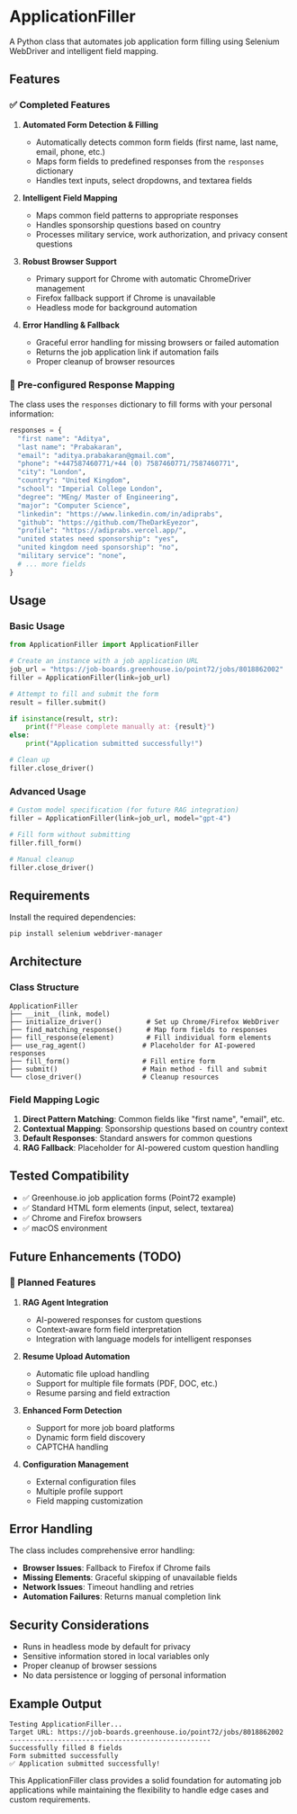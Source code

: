 # ApplicationFiller

A Python class that automates job application form filling using Selenium WebDriver and intelligent field mapping.

## Features

### ✅ Completed Features

1. **Automated Form Detection & Filling**
   - Automatically detects common form fields (first name, last name, email, phone, etc.)
   - Maps form fields to predefined responses from the `responses` dictionary
   - Handles text inputs, select dropdowns, and textarea fields

2. **Intelligent Field Mapping**
   - Maps common field patterns to appropriate responses
   - Handles sponsorship questions based on country
   - Processes military service, work authorization, and privacy consent questions

3. **Robust Browser Support**
   - Primary support for Chrome with automatic ChromeDriver management
   - Firefox fallback support if Chrome is unavailable
   - Headless mode for background automation

4. **Error Handling & Fallback**
   - Graceful error handling for missing browsers or failed automation
   - Returns the job application link if automation fails
   - Proper cleanup of browser resources

### 🔄 Pre-configured Response Mapping

The class uses the `responses` dictionary to fill forms with your personal information:

```python
responses = {
  "first name": "Aditya",
  "last name": "Prabakaran", 
  "email": "aditya.prabakaran@gmail.com",
  "phone": "+447587460771/+44 (0) 7587460771/7587460771",
  "city": "London",
  "country": "United Kingdom",
  "school": "Imperial College London",
  "degree": "MEng/ Master of Engineering",
  "major": "Computer Science",
  "linkedin": "https://www.linkedin.com/in/adiprabs",
  "github": "https://github.com/TheDarkEyezor",
  "profile": "https://adiprabs.vercel.app/",
  "united states need sponsorship": "yes",
  "united kingdom need sponsorship": "no",
  "military service": "none",
  # ... more fields
}
```

## Usage

### Basic Usage

```python
from ApplicationFiller import ApplicationFiller

# Create an instance with a job application URL
job_url = "https://job-boards.greenhouse.io/point72/jobs/8018862002"
filler = ApplicationFiller(link=job_url)

# Attempt to fill and submit the form
result = filler.submit()

if isinstance(result, str):
    print(f"Please complete manually at: {result}")
else:
    print("Application submitted successfully!")

# Clean up
filler.close_driver()
```

### Advanced Usage

```python
# Custom model specification (for future RAG integration)
filler = ApplicationFiller(link=job_url, model="gpt-4")

# Fill form without submitting
filler.fill_form()

# Manual cleanup
filler.close_driver()
```

## Requirements

Install the required dependencies:

```bash
pip install selenium webdriver-manager
```

## Architecture

### Class Structure

```
ApplicationFiller
├── __init__(link, model)
├── initialize_driver()           # Set up Chrome/Firefox WebDriver
├── find_matching_response()      # Map form fields to responses
├── fill_response(element)        # Fill individual form elements
├── use_rag_agent()              # Placeholder for AI-powered responses
├── fill_form()                  # Fill entire form
├── submit()                     # Main method - fill and submit
└── close_driver()               # Cleanup resources
```

### Field Mapping Logic

1. **Direct Pattern Matching**: Common fields like "first name", "email", etc.
2. **Contextual Mapping**: Sponsorship questions based on country context
3. **Default Responses**: Standard answers for common questions
4. **RAG Fallback**: Placeholder for AI-powered custom question handling

## Tested Compatibility

- ✅ Greenhouse.io job application forms (Point72 example)
- ✅ Standard HTML form elements (input, select, textarea)
- ✅ Chrome and Firefox browsers
- ✅ macOS environment

## Future Enhancements (TODO)

### 🚧 Planned Features

1. **RAG Agent Integration**
   - AI-powered responses for custom questions
   - Context-aware form field interpretation
   - Integration with language models for intelligent responses

2. **Resume Upload Automation**
   - Automatic file upload handling
   - Support for multiple file formats (PDF, DOC, etc.)
   - Resume parsing and field extraction

3. **Enhanced Form Detection**
   - Support for more job board platforms
   - Dynamic form field discovery
   - CAPTCHA handling

4. **Configuration Management**
   - External configuration files
   - Multiple profile support
   - Field mapping customization

## Error Handling

The class includes comprehensive error handling:

- **Browser Issues**: Fallback to Firefox if Chrome fails
- **Missing Elements**: Graceful skipping of unavailable fields  
- **Network Issues**: Timeout handling and retries
- **Automation Failures**: Returns manual completion link

## Security Considerations

- Runs in headless mode by default for privacy
- Sensitive information stored in local variables only
- Proper cleanup of browser sessions
- No data persistence or logging of personal information

## Example Output

```
Testing ApplicationFiller...
Target URL: https://job-boards.greenhouse.io/point72/jobs/8018862002
--------------------------------------------------
Successfully filled 8 fields
Form submitted successfully
✅ Application submitted successfully!
```

This ApplicationFiller class provides a solid foundation for automating job applications while maintaining the flexibility to handle edge cases and custom requirements.
